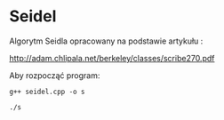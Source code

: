# Seidel
Algorytm Seidla opracowany na podstawie artykułu :

http://adam.chlipala.net/berkeley/classes/scribe270.pdf

Aby rozpocząć program:

``````
g++ seidel.cpp -o s

./s
